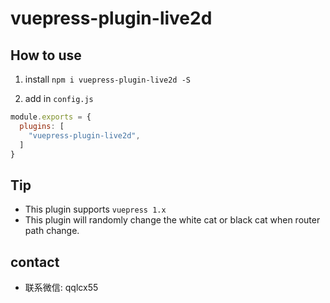 # vuepress-plugin-live2d

## How to use

1. install `npm i vuepress-plugin-live2d -S`

2. add in `config.js`

```js
module.exports = {
  plugins: [
    "vuepress-plugin-live2d",
  ]
}
```

## Tip

- This plugin supports `vuepress 1.x`
- This plugin will randomly change the white cat or black cat when router path change.

## contact

- 联系微信: qqlcx55